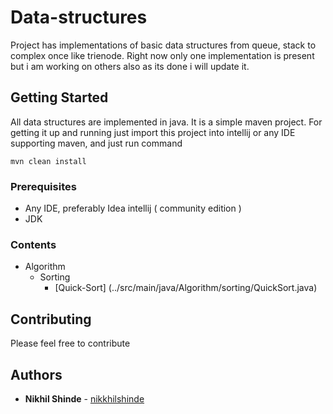 # Data-structures

Project has implementations of basic data structures from queue, stack
to complex once like trienode.
Right now only one implementation is present but i am working on others also
as its done i will update it.

## Getting Started

All data structures are implemented in java.
It is a simple maven project. For getting it up and running
just import this project into intellij or any IDE supporting 
maven, and just run command 
```$xslt
mvn clean install
```

### Prerequisites

- Any IDE, preferably Idea intellij ( community edition )
- JDK

### Contents

- Algorithm 
    - Sorting 
        - [Quick-Sort] (../src/main/java/Algorithm/sorting/QuickSort.java)

## Contributing

Please feel free to contribute

## Authors

* **Nikhil Shinde** - [nikkhilshinde](https://github.com/nikkkhilshinde)


